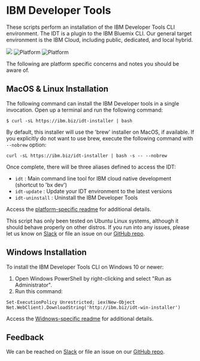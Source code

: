 # IBM Developer Tools
These scripts perform an installation of the IBM Developer Tools CLI environment. The IDT is a plugin to the IBM Bluemix CLI. Our general target environment is the IBM Cloud, including public, dedicated, and local hybrid.


[![](https://img.shields.io/badge/bluemix-powered-blue.svg)](https://bluemix.net)
![Platform](https://img.shields.io/badge/platform-BASH-lightgrey.svg?style=flat)
![Platform](https://img.shields.io/badge/platform-PowerShell-lightgrey.svg?style=flat)


The following are platform specific concerns and notes you should be aware of.

## MacOS &amp; Linux Installation

The following command can install the IBM Developer tools in a single invocation.  Open up a terminal and run the following command:

```
$ curl -sL https://ibm.biz/idt-installer | bash
```

By default, this installer will use the 'brew' installer on MacOS, if available. If you explicitly do not want to use brew, execute the following command with `--nobrew` option:

```
curl -sL https://ibm.biz/idt-installer | bash -s -- --nobrew
```

Once complete, there will be three aliases defined to access the IDT:
- `idt` : Main command line tool for IBM cloud native development (shortcut to 'bx dev')
- `idt-update` : Update your IDT environment to the latest versions
- `idt-uninstall` : Uninstall the IBM Developer Tools

Access the [platform-specific readme](./linux-installer/README.md) for additional details.

This script has only been tested on Ubuntu Linux systems, although it should behave properly on other distros. If you run into any issues, please let us know on [Slack](https://ibm.biz/IBMCloudNativeSlack) or file an issue on our [GitHub repo](https://github.com/ibm-cloud-tools/idt-installer).



## Windows Installation
To install the IBM Developer Tools CLI on Windows 10 or newer:

1. Open Windows PowerShell by right-clicking and select "Run as Administrator".
2. Run this command:
```
Set-ExecutionPolicy Unrestricted; iex(New-Object Net.WebClient).DownloadString('http://ibm.biz/idt-win-installer')
```

Access the [Widnows-specific readme](./windows-installer/README.md) for additional details.



## Feedback

We can be reached on [Slack](https://ibm.biz/IBMCloudNativeSlack) or file an issue on our [GitHub repo](https://github.com/ibm-cloud-tools/idt-installer).